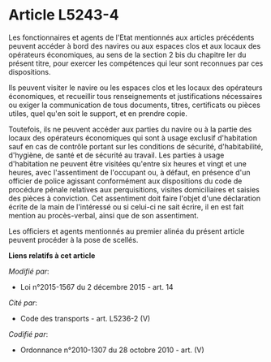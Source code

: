 # Article L5243-4

Les fonctionnaires et agents de l'Etat mentionnés aux articles précédents peuvent accéder à bord des navires ou aux espaces
clos et aux locaux des opérateurs économiques, au sens de la section 2 bis du chapitre Ier du présent titre, pour exercer les
compétences qui leur sont reconnues par ces dispositions.

Ils peuvent visiter le navire ou les espaces clos et les locaux des opérateurs économiques, et recueillir tous renseignements
et justifications nécessaires ou exiger la communication de tous documents, titres, certificats ou pièces utiles, quel qu'en
soit le support, et en prendre copie. 

Toutefois, ils ne peuvent accéder aux parties du navire ou à la partie des locaux des opérateurs économiques qui sont à usage
exclusif d'habitation sauf en cas de contrôle portant sur les conditions de sécurité, d'habitabilité, d'hygiène, de santé et
de sécurité au travail. Les parties à usage d'habitation ne peuvent être visitées qu'entre six heures et vingt et une heures,
avec l'assentiment de l'occupant ou, à défaut, en présence d'un officier de police agissant conformément aux dispositions du
code de procédure pénale relatives aux perquisitions, visites domiciliaires et saisies des pièces à conviction. Cet
assentiment doit faire l'objet d'une déclaration écrite de la main de l'intéressé ou si celui-ci ne sait écrire, il en est
fait mention au procès-verbal, ainsi que de son assentiment.

Les officiers et agents mentionnés au premier alinéa du présent article peuvent procéder à la pose de scellés.

**Liens relatifs à cet article**

_Modifié par_:

  - Loi n°2015-1567 du 2 décembre 2015 - art. 14

_Cité par_:

  - Code des transports - art. L5236-2 (V)

_Codifié par_:

  - Ordonnance n°2010-1307 du 28 octobre 2010 - art. (V)
